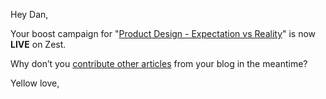 Hey Dan,

Your boost campaign for "[Product Design - Expectation vs Reality](https://click.zest.is/zst.5e938f9d24d24?source=chrome&w=2IEH9Ojmm5&i=f30mVwtCgKM)" is now
**LIVE** on Zest.

Why don’t you [contribute other
articles](https://zest.is/contribute-content?utm_source%3Demail%26utm_medium%3Dboost-is-live?applink=zst://app/suggest)
from your blog in the meantime?

Yellow love,
